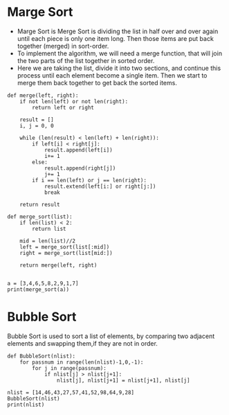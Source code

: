 # Marge Sort
* Marge Sort is Merge Sort is dividing the list in half over and over again until each piece is only one item long. Then those items are put back together (merged) in sort-order.
* To implement the algorithm, we will need a merge function, that will join the two parts of the list together in sorted order.
* Here we are taking the list, divide it into two sections, and continue this process until each element become a single item. Then we start to merge them back together to get back the sorted items.

```python3
def merge(left, right):
    if not len(left) or not len(right):
        return left or right
    
    result = []
    i, j = 0, 0

    while (len(result) < len(left) + len(right)):
        if left[i] < right[j]:
            result.append(left[i])
            i+= 1
        else:
            result.append(right[j])
            j+= 1
        if i == len(left) or j == len(right):
            result.extend(left[i:] or right[j:])
            break
      
    return result

def merge_sort(list):
    if len(list) < 2:
        return list
  
    mid = len(list)//2
    left = merge_sort(list[:mid])
    right = merge_sort(list[mid:])

    return merge(left, right)


a = [3,4,6,5,8,2,9,1,7]
print(merge_sort(a))
```

# Bubble Sort
Bubble Sort is used to sort a list of elements, by comparing two adjacent elements and swapping them,if they are not in order.
```python3
def BubbleSort(nlist):
    for passnum in range(len(nlist)-1,0,-1):
        for j in range(passnum):
            if nlist[j] > nlist[j+1]:
                nlist[j], nlist[j+1] = nlist[j+1], nlist[j]

nlist = [14,46,43,27,57,41,52,98,64,9,28]
BubbleSort(nlist)
print(nlist)
```
